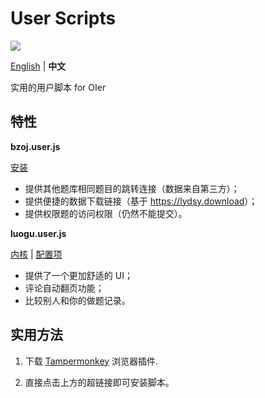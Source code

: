 # User Scripts

[![](https://travis-ci.com/sxyz-edu/user-scripts.svg?branch=master)](https://travis-ci.com/sxyz-edu/user-scripts)

[English](./README.md) | **中文**

实用的用户脚本 for OIer

## 特性

**bzoj.user.js**

[安装][bzoj-user-js]

- 提供其他题库相同题目的跳转连接（数据来自第三方）；
- 提供便捷的数据下载链接（基于 <https://lydsy.download>）；
- 提供权限题的访问权限（仍然不能提交）。

**luogu.user.js**

[内核][luogu-user-js] | [配置项][luogu-config]

- 提供了一个更加舒适的 UI；
- 评论自动翻页功能；
- 比较别人和你的做题记录。

## 实用方法

1. 下载 [Tampermonkey](https://tampermonkey.net/) 浏览器插件.

2. 直接点击上方的超链接即可安装脚本。

[bzoj-user-js]: https://raw.githubusercontent.com/sxyz-edu/user-scripts/master/dist/bzoj.user.js
[luogu-user-js]: https://raw.githubusercontent.com/sxyz-edu/user-scripts/master/dist/luogu.user.js
[luogu-config]: https://raw.githubusercontent.com/sxyz-edu/user-scripts/master/dist/luogu-custom.user.js
